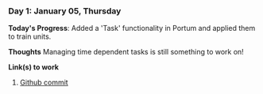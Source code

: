 ### Day 1: January 05, Thursday

**Today's Progress**: Added a 'Task' functionality in Portum and applied them to train units.

**Thoughts** Managing time dependent tasks is still something to work on!

**Link(s) to work**
1. [Github commit](https://github.com/Dohxis/Portum/commit/2cc3b84579bfeb7fd36193e22c30c9d3089d707e)
